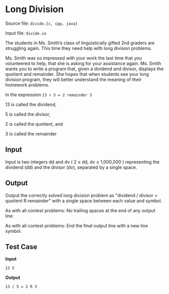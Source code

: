 # Long Division
Source file: `divide.{c, cpp, java}`

Input file: `divide.in`

The students in Ms. Smith’s class of linguistically gifted 2nd graders are struggling again. This time they need help with long division problems.

Ms. Smith was so impressed with your work the last time that you volunteered to help, that she is asking for your assistance again. Ms. Smith wants you to write a program that, given a dividend and divisor, displays the
quotient and remainder. She hopes that when students see your long division program, they will better
understand the meaning of their homework problems.

In the expression `13 ÷ 5 = 2 remainder 3`

13 is called the dividend,

5 is called the divisor,

2 is called the quotient, and

3 is called the remainder

## Input
Input is two integers dd and dv ( 2 ≤ dd, dv ≤ 1,000,000 ) representing the dividend (dd) and the divisor (dv), separated by a single space.
## Output
Output the correctly solved long division problem as "dividend / divisor = quotient R remainder" with a single space between each value and symbol.

As with all contest problems: No trailing spaces at the end of any output line.

As with all contest problems: End the final output line with a new line symbol.
## Test Case
**Input**
```
13 5
```
**Output**
```
13 / 5 = 2 R 3
```
